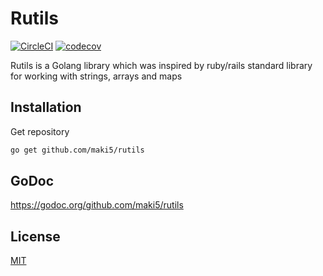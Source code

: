 # Rutils

[![CircleCI](https://circleci.com/gh/maki5/rutils/tree/master.svg?style=svg)](https://circleci.com/gh/maki5/rutils/tree/master)
[![codecov](https://codecov.io/gh/Tmaki5/rutils/branch/master/graph/badge.svg)](https://codecov.io/gh/maki5/rutils)

Rutils is a Golang library which was inspired by ruby/rails standard library for working with strings, arrays and maps

## Installation

Get repository

```bash
go get github.com/maki5/rutils
```

## GoDoc

https://godoc.org/github.com/maki5/rutils

## License
[MIT](https://choosealicense.com/licenses/mit/)